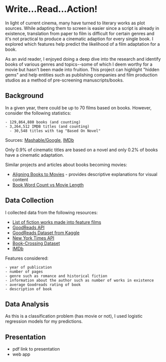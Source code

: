 # Write...Read...Action!

In light of current cinema, many have turned to literary works as plot sources. While adapting them to screen is easier since a script is already in existence, translation from paper to film is difficult for certain genres and it's not practical to produce a cinematic adaption for every single book. I explored which features help predict the likelihood of a film adaptation for a book. 

As an avid reader, I enjoyed doing a deep dive into the research and identify books of various genres and topics--some of which I deem worthy for a movie but hasn't been made into fruition. This project can highlight "hidden gems" and help entities such as publishing companies and film production studios as a method of pre-screening manuscripts/books.

## Background

In a given year, there could be up to 70 films based on books. However, consider the following statistics:
```
- 129,864,880 books (and counting)
- 3,264,512 IMDB titles (and counting)
  - 30,548 titles with tag "Based On Novel"
```
Sources: [Mashable/Google](https://mashable.com/2010/08/05/number-of-books-in-the-world/#P1TH6qxOSmqg), [IMDb](https://www.imdb.com/search/keyword?keywords=based-on-novel)

Only 0.9% of cinematic titles are based on a novel and only 0.2% of books have a cinematic adaptation. 

Similar projects and articles about books becoming movies:
- [Aligning Books to Movies](http://yknzhu.wixsite.com/mbweb) - provides descriptive explanations for visual content
- [Book Word Count vs Movie Length](https://www.overthinkingit.com/2013/08/12/book-word-count-movie-length-2/)

## Data Collection

I collected data from the following resources:

- [List of fiction works made into feature films](https://en.wikipedia.org/wiki/Lists_of_fiction_works_made_into_feature_films)
- [GoodReads API](https://www.goodreads.com/api/index#search.books)
- [GoodReads Dataset from Kaggle](https://www.kaggle.com/zygmunt/goodbooks-10k)
- [New York Times API](https://developer.nytimes.com)
- [Book-Crossing Dataset](http://www2.informatik.uni-freiburg.de/~cziegler/BX/)
- [IMDb](https://www.imdb.com/?ref_=nv_home)

Features considered:
```
- year of publication
- number of pages
- genre such as romance and historical fiction
- information about the author such as number of works in existence
- average Goodreads rating of book
- description of book
```

## Data Analysis
As this is a classification problem (has movie or not), I used logistic regression models for my predictions.

## Presentation
- pdf link to presentation
- web app
